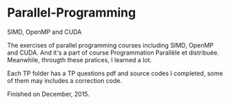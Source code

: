 # Parallel-Programming
SIMD, OpenMP and CUDA

The exercises of parallel programming courses including SIMD, OpenMP and CUDA. And it's a part of course Programmation Parallèle et distribuée.
Meanwhile, througth these pratices, I learned a lot.

Each TP folder has a TP questions pdf and source codes I completed, some of them may includes a correction code. 

Finished on December, 2015.
